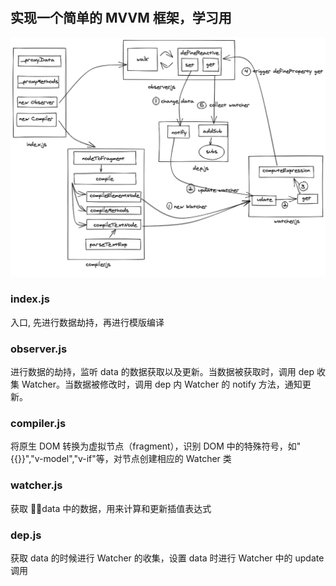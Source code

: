 #

## 实现一个简单的 MVVM 框架，学习用

![pic](./example/demo.png)

### index.js

入口, 先进行数据劫持，再进行模版编译

### observer.js

进行数据的劫持，监听 data 的数据获取以及更新。当数据被获取时，调用 dep 收集 Watcher。当数据被修改时，调用 dep 内 Watcher 的 notify 方法，通知更新。

### compiler.js

将原生 DOM 转换为虚拟节点（fragment），识别 DOM 中的特殊符号，如"{{}}","v-model","v-if"等，对节点创建相应的 Watcher 类

### watcher.js

获取 data 中的数据，用来计算和更新插值表达式

### dep.js

获取 data 的时候进行 Watcher 的收集，设置 data 时进行 Watcher 中的 update 调用
